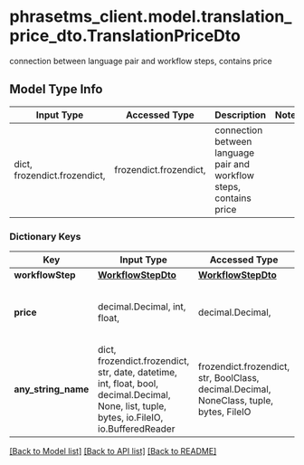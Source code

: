 # phrasetms_client.model.translation_price_dto.TranslationPriceDto

connection between language pair and workflow steps, contains price

## Model Type Info

| Input Type                   | Accessed Type          | Description                                                         | Notes |
| ---------------------------- | ---------------------- | ------------------------------------------------------------------- | ----- |
| dict, frozendict.frozendict, | frozendict.frozendict, | connection between language pair and workflow steps, contains price |

### Dictionary Keys

| Key                 | Input Type                                                                                                                                  | Accessed Type                                                                           | Description                                                        | Notes                                   |
| ------------------- | ------------------------------------------------------------------------------------------------------------------------------------------- | --------------------------------------------------------------------------------------- | ------------------------------------------------------------------ | --------------------------------------- |
| **workflowStep**    | [**WorkflowStepDto**](WorkflowStepDto.md)                                                                                                   | [**WorkflowStepDto**](WorkflowStepDto.md)                                               |                                                                    | [optional]                              |
| **price**           | decimal.Decimal, int, float,                                                                                                                | decimal.Decimal,                                                                        |                                                                    | [optional] value must be a 64 bit float |
| **any_string_name** | dict, frozendict.frozendict, str, date, datetime, int, float, bool, decimal.Decimal, None, list, tuple, bytes, io.FileIO, io.BufferedReader | frozendict.frozendict, str, BoolClass, decimal.Decimal, NoneClass, tuple, bytes, FileIO | any string name can be used but the value must be the correct type | [optional]                              |

[[Back to Model list]](../../README.md#documentation-for-models) [[Back to API list]](../../README.md#documentation-for-api-endpoints) [[Back to README]](../../README.md)
